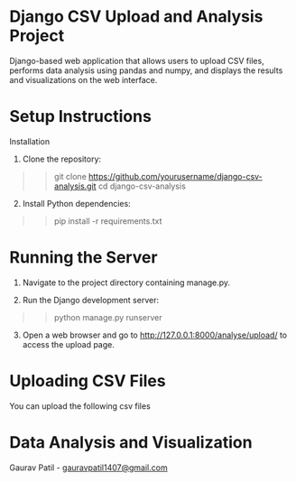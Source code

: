 # Django CSV Upload and Analysis Project
Django-based web application that allows users to upload CSV files, performs data analysis using pandas and numpy, and displays the results and visualizations on the web interface.

# Setup Instructions

Installation
 1. Clone the repository:
>>git clone https://github.com/yourusername/django-csv-analysis.git
>>cd django-csv-analysis

 2. Install Python dependencies:
>>pip install -r requirements.txt


# Running the Server
1. Navigate to the project directory containing manage.py.

2. Run the Django development server:
>>python manage.py runserver

3. Open a web browser and go to http://127.0.0.1:8000/analyse/upload/ to access the upload page.


# Uploading CSV Files

You can upload the following csv files

# Data Analysis and Visualization



Gaurav Patil - gauravpatil1407@gmail.com

